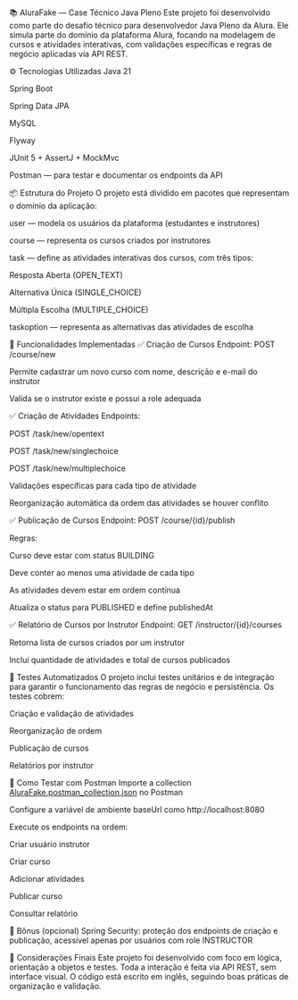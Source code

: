 📚 AluraFake — Case Técnico Java Pleno
Este projeto foi desenvolvido como parte do desafio técnico para desenvolvedor Java Pleno da Alura. Ele simula parte do domínio da plataforma Alura, focando na modelagem de cursos e atividades interativas, com validações específicas e regras de negócio aplicadas via API REST.

⚙️ Tecnologias Utilizadas
Java 21

Spring Boot

Spring Data JPA

MySQL

Flyway

JUnit 5 + AssertJ + MockMvc

Postman — para testar e documentar os endpoints da API

📦 Estrutura do Projeto
O projeto está dividido em pacotes que representam o domínio da aplicação:

user — modela os usuários da plataforma (estudantes e instrutores)

course — representa os cursos criados por instrutores

task — define as atividades interativas dos cursos, com três tipos:

Resposta Aberta (OPEN_TEXT)

Alternativa Única (SINGLE_CHOICE)

Múltipla Escolha (MULTIPLE_CHOICE)

taskoption — representa as alternativas das atividades de escolha

📌 Funcionalidades Implementadas
✅ Criação de Cursos
Endpoint: POST /course/new

Permite cadastrar um novo curso com nome, descrição e e-mail do instrutor

Valida se o instrutor existe e possui a role adequada

✅ Criação de Atividades
Endpoints:

POST /task/new/opentext

POST /task/new/singlechoice

POST /task/new/multiplechoice

Validações específicas para cada tipo de atividade

Reorganização automática da ordem das atividades se houver conflito

✅ Publicação de Cursos
Endpoint: POST /course/{id}/publish

Regras:

Curso deve estar com status BUILDING

Deve conter ao menos uma atividade de cada tipo

As atividades devem estar em ordem contínua

Atualiza o status para PUBLISHED e define publishedAt

✅ Relatório de Cursos por Instrutor
Endpoint: GET /instructor/{id}/courses

Retorna lista de cursos criados por um instrutor

Inclui quantidade de atividades e total de cursos publicados

🧪 Testes Automatizados
O projeto inclui testes unitários e de integração para garantir o funcionamento das regras de negócio e persistência. Os testes cobrem:

Criação e validação de atividades

Reorganização de ordem

Publicação de cursos

Relatórios por instrutor

📮 Como Testar com Postman
Importe a collection [AluraFake.postman_collection.json](https://postman.co/workspace/My-Workspace~3182c6ff-3d98-468e-8850-03eaab3103d2/collection/19137794-055a6c77-7c9f-4acd-bda5-f2d2044d6c5c?action=share&creator=19137794) no Postman

Configure a variável de ambiente baseUrl como http://localhost:8080

Execute os endpoints na ordem:

Criar usuário instrutor

Criar curso

Adicionar atividades

Publicar curso

Consultar relatório

🔐 Bônus (opcional)
Spring Security: proteção dos endpoints de criação e publicação, acessível apenas por usuários com role INSTRUCTOR

📝 Considerações Finais
Este projeto foi desenvolvido com foco em lógica, orientação a objetos e testes. Toda a interação é feita via API REST, sem interface visual. O código está escrito em inglês, seguindo boas práticas de organização e validação.
